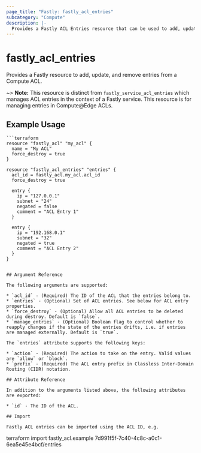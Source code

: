 ```yaml
---
page_title: "Fastly: fastly_acl_entries"
subcategory: "Compute"
description: |-
  Provides a Fastly ACL Entries resource that can be used to add, update, and remove entries from a Compute ACL.
---
```


# fastly_acl_entries

Provides a Fastly resource to add, update, and remove entries from a Compute ACL.

~> **Note:** This resource is distinct from `fastly_service_acl_entries` which manages ACL entries in the context of a Fastly service. This resource is for managing entries in Compute@Edge ACLs.

## Example Usage

```hcl
```terraform
resource "fastly_acl" "my_acl" {
  name = "My ACL"
  force_destroy = true
}

resource "fastly_acl_entries" "entries" {
  acl_id = fastly_acl.my_acl.acl_id
  force_destroy = true

  entry {
    ip = "127.0.0.1"
    subnet = "24"
    negated = false
    comment = "ACL Entry 1"
  }

  entry {
    ip = "192.168.0.1"
    subnet = "32" 
    negated = true
    comment = "ACL Entry 2"
  }
}
```
```

## Argument Reference

The following arguments are supported:

* `acl_id` - (Required) The ID of the ACL that the entries belong to.
* `entries` - (Optional) Set of ACL entries. See below for ACL entry properties.
* `force_destroy` - (Optional) Allow all ACL entries to be deleted during destroy. Default is `false`.
* `manage_entries` - (Optional) Boolean flag to control whether to reapply changes if the state of the entries drifts, i.e. if entries are managed externally. Default is `true`.

The `entries` attribute supports the following keys:

* `action` - (Required) The action to take on the entry. Valid values are `allow` or `block`.
* `prefix` - (Required) The ACL entry prefix in Classless Inter-Domain Routing (CIDR) notation.

## Attribute Reference

In addition to the arguments listed above, the following attributes are exported:

* `id` - The ID of the ACL.

## Import

Fastly ACL entries can be imported using the ACL ID, e.g.

```
terraform import fastly_acl.example 7d991f5f-7c40-4c8c-a0c1-6ea5e45e4bcf/entries
```